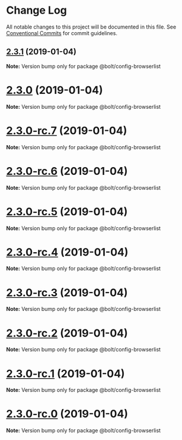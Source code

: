 # Change Log

All notable changes to this project will be documented in this file.
See [Conventional Commits](https://conventionalcommits.org) for commit guidelines.

## [2.3.1](https://github.com/bolt-design-system/bolt/tree/master/packages/config-presets/config-browserlist/compare/v2.3.0...v2.3.1) (2019-01-04)

**Note:** Version bump only for package @bolt/config-browserlist





# [2.3.0](https://github.com/bolt-design-system/bolt/tree/master/packages/config-presets/config-browserlist/compare/v2.3.0-rc.7...v2.3.0) (2019-01-04)

**Note:** Version bump only for package @bolt/config-browserlist





# [2.3.0-rc.7](https://github.com/bolt-design-system/bolt/tree/master/packages/config-presets/config-browserlist/compare/v2.3.0-rc.6...v2.3.0-rc.7) (2019-01-04)

**Note:** Version bump only for package @bolt/config-browserlist





# [2.3.0-rc.6](https://github.com/bolt-design-system/bolt/tree/master/packages/config-presets/config-browserlist/compare/v2.3.0-rc.5...v2.3.0-rc.6) (2019-01-04)

**Note:** Version bump only for package @bolt/config-browserlist





# [2.3.0-rc.5](https://github.com/bolt-design-system/bolt/tree/master/packages/config-presets/config-browserlist/compare/v2.3.0-rc.4...v2.3.0-rc.5) (2019-01-04)

**Note:** Version bump only for package @bolt/config-browserlist





# [2.3.0-rc.4](https://github.com/bolt-design-system/bolt/tree/master/packages/config-presets/config-browserlist/compare/v2.3.0-rc.3...v2.3.0-rc.4) (2019-01-04)

**Note:** Version bump only for package @bolt/config-browserlist





# [2.3.0-rc.3](https://github.com/bolt-design-system/bolt/tree/master/packages/config-presets/config-browserlist/compare/v2.3.0-rc.2...v2.3.0-rc.3) (2019-01-04)

**Note:** Version bump only for package @bolt/config-browserlist





# [2.3.0-rc.2](https://github.com/bolt-design-system/bolt/tree/master/packages/config-presets/config-browserlist/compare/v2.3.0-rc.1...v2.3.0-rc.2) (2019-01-04)

**Note:** Version bump only for package @bolt/config-browserlist





# [2.3.0-rc.1](https://github.com/bolt-design-system/bolt/tree/master/packages/config-presets/config-browserlist/compare/vv2.3.0-rc.0...v2.3.0-rc.1) (2019-01-04)

**Note:** Version bump only for package @bolt/config-browserlist





# [2.3.0-rc.0](https://github.com/bolt-design-system/bolt/tree/master/packages/config-presets/config-browserlist/compare/v2.2.1...v2.3.0-rc.0) (2019-01-04)

**Note:** Version bump only for package @bolt/config-browserlist
